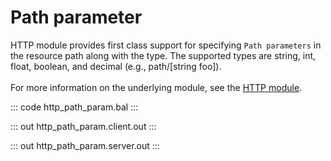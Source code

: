 # Path parameter

HTTP module provides first class support for specifying `Path parameters` in the resource path along with the type.
The supported types are string, int, float, boolean, and decimal (e.g., path/[string foo]).<br/><br/>
For more information on the underlying module, 
see the [HTTP module](https://docs.central.ballerina.io/ballerina/http/latest/).

::: code http_path_param.bal :::

::: out http_path_param.client.out :::

::: out http_path_param.server.out :::